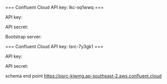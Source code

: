 === Confluent Cloud API key: lkc-xq1wwq ===

API key:


API secret:


Bootstrap server:




=== Confluent Cloud API key: lsrc-7y3gk1 ===

API key:


API secret:




schema end point
https://psrc-kjwmg.ap-southeast-2.aws.confluent.cloud